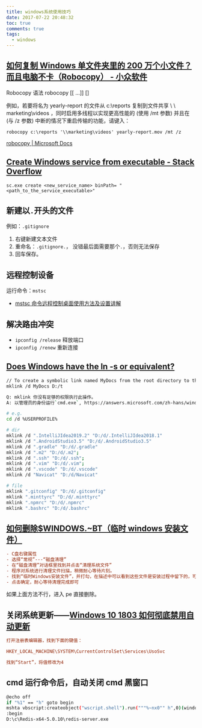 ```yaml
---
title: windows系统使用技巧
date: 2017-07-22 20:48:32
toc: true
comments: true
tags:
  - windows
---
```


## [如何复制 Windows 单文件夹里的 200 万个小文件？而且电脑不卡（Robocopy） - 小众软件](https://www.appinn.com/windows-robocopy/)

Robocopy
语法 robocopy <source> <destination> [<file>[ ...]] [<options>]

例如，若要将名为 yearly-report 的文件从 c:\reports 复制到文件共享 \ \ marketing\videos ，同时启用多线程以实现更高性能的 (使用 /mt 参数) 并且在 (与 /z 参数) 中断的情况下重启传输的功能，请键入：

```
robocopy c:\reports '\\marketing\videos' yearly-report.mov /mt /z
```

[robocopy | Microsoft Docs](https://docs.microsoft.com/zh-cn/windows-server/administration/windows-commands/robocopy)

## [Create Windows service from executable - Stack Overflow](https://stackoverflow.com/questions/3582108/create-windows-service-from-executable)

```
sc.exe create <new_service_name> binPath= "<path_to_the_service_executable>"
```

## 新建以`.`开头的文件

例如：`.gitignore`

1. 右键新建文本文件
2. 重命名：`.gitignore.`， 没错最后面需要那个`.`，否则无法保存
3. 回车保存。

## 远程控制设备

运行命令：`mstsc`

- [mstsc 命令远程控制桌面使用方法及设置讲解](http://www.ittribalwo.com/article/2600.html)

## 解决路由冲突

- `ipconfig /release` 释放端口
- `ipconfig /renew` 重新连接

## [Does Windows have the ln -s or equivalent?](https://superuser.com/questions/182553/does-windows-have-the-ln-s-or-equivalent)

```sh
// To create a symbolic link named MyDocs from the root directory to the \Users\User1\Documents directory, type:
mklink /d MyDocs D:/t
```

```sh
Q: mklink 你没有足够的权限执行此操作。
A: 以管理员的身份运行`cmd.exe`, https://answers.microsoft.com/zh-hans/windows/forum/windows_10-files-winpc/win10/8df12869-96f4-4cd1-a914-355e908a6015

```

```sh
# e.g.
cd /d %USERPROFILE%

# dir
mklink /d ".IntelliJIdea2019.2" "D:/d/.IntelliJIdea2018.1"
mklink /d ".AndroidStudio3.5" "D:/d/.AndroidStudio3.5"
mklink /d ".gradle" "D:/d/.gradle"
mklink /d ".m2" "D:/d/.m2";
mklink /d ".ssh" "D:/d/.ssh";
mklink /d ".vim" "D:/d/.vim";
mklink /d ".vscode" "D:/d/.vscode"
mklink /d "Navicat" "D:/d/Navicat"

# file
mklink ".gitconfig" "D:/d/.gitconfig"
mklink ".minttyrc" "D:/d/.minttyrc"
mklink ".npmrc" "D:/d/.npmrc"
mklink ".bashrc" "D:/d/.bashrc"
```

## [如何删除$WINDOWS.~BT（临时 windows 安装文件）](https://jingyan.baidu.com/article/f0e83a25a691ae22e59101c1.html)

```ini
- C盘右键属性
- 选择“常规”---“磁盘清理”
- 在“磁盘清理”对话框里找到并点击“清理系统文件”
- 程序对系统进行清理文件扫描，稍微耐心等待片刻。
- 找到“临时Windows安装文件”，并打勾，在描述中可以看到这些文件是安装过程中留下的，可以安全删除
- 点击确定，耐心等待清理完成即可
```

如果上面方法不行，进入 pe 直接删除。

## 关闭系统更新——[Windows 10 1803 如何彻底禁用自动更新](http://www.mmxf.net/archives/1479.html)

```ini
打开注册表编辑器，找到下面的键值：

HKEY_LOCAL_MACHINE\SYSTEM\CurrentControlSet\Services\UsoSvc

找到“Start”，将值修改为4
```

## cmd 运行命令后，自动关闭 cmd 黑窗口

```sh
@echo off
if "%1" == "h" goto begin
mshta vbscript:createobject("wscript.shell").run("""%~nx0"" h",0)(window.close)&&exit
:begin
D:\c\Redis-x64-5.0.10\redis-server.exe
```
